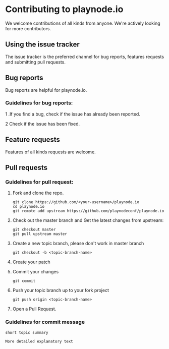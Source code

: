# Contributing to playnode.io 

We welcome contributions of all kinds from anyone. We're actively looking for more contributors.

## Using the issue tracker

The issue tracker is the preferred channel for bug reports, features requests and submitting pull requests.

## Bug reports

Bug reports are helpful for playnode.io.

### Guidelines for bug reports:

1 .If you find a bug, check if the issue has already been reported.

2 Check if the issue has been fixed.

## Feature requests

Features of all kinds requests are welcome.

## Pull requests

### Guidelines for pull request:

1. Fork and clone the repo.
   ```
   git clone https://github.com/<your-username>/playnode.io
   cd playnode.io
   git remote add upstream https://github.com/playnodeconf/playnode.io
   ```

2. Check out the master branch and Get the latest changes from upstream:
   ```
   git checkout master
   git pull upstream master
   ```

3. Create a new topic branch, please don't work in master branch
   ```
   git checkout -b <topic-branch-name>
   ```
4. Create your patch

5. Commit your changes
   ```
   git commit
   ```

6. Push your topic branch up to your fork project
   ```
   git push origin <topic-branch-name>
   ```

7. Open a Pull Request.

### Guidelines for commit message

```
short topic summary

More detailed explanatory text
```
